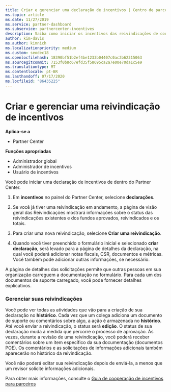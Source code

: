 ```yaml
---
title: Criar e gerenciar uma declaração de incentivos | Centro de parceiros
ms.topic: article
ms.date: 11/27/2019
ms.service: partner-dashboard
ms.subservice: partnercenter-incentives
description: Saiba como iniciar os incentivos das reivindicações de cooperação do Partner Center. Você pode ver todas as atividades da sua reivindicação no Histórico.
author: kim-davis
ms.author: kimnich
ms.localizationpriority: medium
ms.custom: seodec18
ms.openlocfilehash: 18390bf51b2ef4be1233b04407c0ac2b62315063
ms.sourcegitcommit: 7153f0b8c67efd35f58695ca2a7e00e70da1c5e9
ms.translationtype: MT
ms.contentlocale: pt-BR
ms.lasthandoff: 07/17/2020
ms.locfileid: "86435225"
---
```

# <a name="create-and-manage-an-incentives-claim"></a>Criar e gerenciar uma reivindicação de incentivos

**Aplica-se a**
- Partner Center

**Funções apropriadas**

- Administrador global
- Administrador de incentivos
- Usuário de incentivos

Você pode iniciar uma declaração de incentivos de dentro do Partner Center. 

1. Em **incentivos** no painel do Partner Center, selecione **declarações**.

2.  Se você já tiver uma reivindicação em andamento, a página de visão geral das Reivindicações mostrará informações sobre o status das reivindicações existentes e dos fundos aprovados, reivindicados e os totais.

3.  Para criar uma nova reivindicação, selecione **Criar uma reivindicação**.

4.  Quando você tiver preenchido o formulário inicial e selecionado **criar declaração**, será levado para a página de detalhes da declaração, na qual você poderá adicionar notas fiscais, CSR, documentos e métricas. Você também pode adicionar outras informações, se necessário.

A página de detalhes das solicitações permite que outras pessoas em sua organização carreguem a documentação no formulário. Para cada um dos documentos de suporte carregado, você pode fornecer detalhes explicativos. 

### <a name="manage-your-claims"></a>Gerenciar suas reivindicações

Você pode ver todas as atividades que vão para a criação de sua declaração no **histórico**. Cada vez que um colega adiciona um documento de suporte ou comentários sobre algo, a ação é armazenada no **histórico**. Até você enviar a reivindicação, o status será **edição**. O status de sua declaração muda à medida que percorre o processo de aprovação. Às vezes, durante a revisão de uma reivindicação, você poderá receber comentários sobre um item específico da sua documentação (documentos POE). Os comentários e as solicitações de informações adicionais também aparecerão no histórico da reivindicação. 

Você não poderá editar sua reivindicação depois de enviá-la, a menos que um revisor solicite informações adicionais.

Para obter mais informações, consulte o [Guia de cooperação de incentivos para parceiros](https://assets.microsoft.com/coop-guidebook.pdf)
